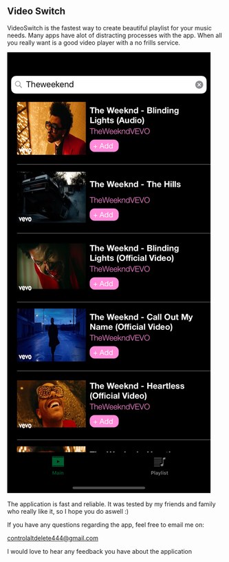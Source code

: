 ## Video Switch

VideoSwitch is the fastest way to create beautiful playlist for your music needs. Many apps have alot of distracting processes with the app. When all you really want is a good video player with a no frills service.

<img src="Simulator Screen Shot - iPhone XR - 2020-02-10 at 04.13.48.png" alt="app image" class="inline"/>

The application is fast and reliable. It was tested by my friends and family who really like it, so I hope you do aswell :)


If you have any questions regarding the app, feel free to email me on: 

controlaltdelete444@gmail.com 

I would love to hear any feedback you have about the application
